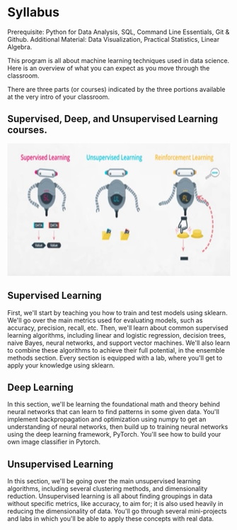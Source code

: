 # Syllabus

Prerequisite: 
Python for Data Analysis, SQL, Command Line Essentials, Git & Github.
Additional Material: Data Visualization, Practical Statistics, Linear Algebra.

This program is all about machine learning techniques used in data science. Here is an overview of what you can expect as you move through the classroom.

There are three parts (or courses) indicated by the three portions available at the very intro of your classroom.

## Supervised, Deep, and Unsupervised Learning courses.
<img src="Visual Representations/Types of Machine Learning.png" width="700" height="300"/></p>

## Supervised Learning
First, we'll start by teaching you how to train and test models using sklearn. We'll go over the main metrics used for evaluating models, such as accuracy, precision, recall, etc. Then, we'll learn about common supervised learning algorithms, including linear and logistic regression, decision trees, naive Bayes, neural networks, and support vector machines. We'll also learn to combine these algorithms to achieve their full potential, in the ensemble methods section. Every section is equipped with a lab, where you'll get to apply your knowledge using sklearn.

## Deep Learning
In this section, we'll be learning the foundational math and theory behind neural networks that can learn to find patterns in some given data. You'll implement backpropagation and optimization using numpy to get an understanding of neural networks, then build up to training neural networks using the deep learning framework, PyTorch. You'll see how to build your own image classifier in Pytorch.

## Unsupervised Learning
In this section, we'll be going over the main unsupervised learning algorithms, including several clustering methods, and dimensionality reduction. Unsupervised learning is all about finding groupings in data without specific metrics, like accuracy, to aim for; it is also used heavily in reducing the dimensionality of data. You'll go through several mini-projects and labs in which you'll be able to apply these concepts with real data.
